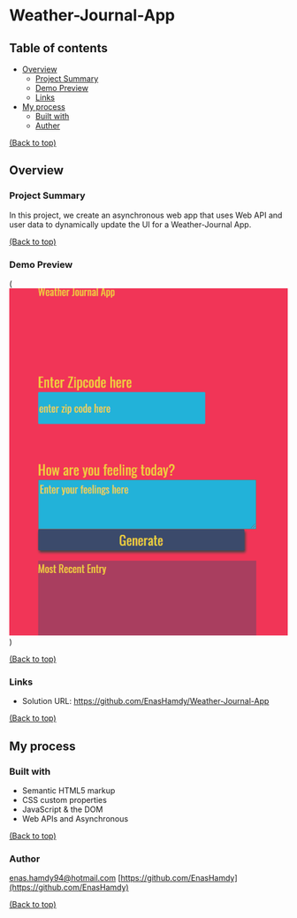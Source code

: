 # Weather-Journal-App

## Table of contents

- [Overview](#overview)
  - [Project Summary](#project-summary)
  - [Demo Preview](#demo-preview)
  - [Links](#links)
- [My process](#my-process)
  - [Built with](#built-with)
  - [Auther](#auther)

[(Back to top)](#weather-journal-app)

## Overview

### Project Summary
In this project, we create an asynchronous web app that uses Web API and user data to dynamically update the UI for a Weather-Journal App.

[(Back to top)](#weather-journal-app)

### Demo Preview
(![Weather Journal App Demo](https://github.com/EnasHamdy/My-Weather-Journal-App/blob/main/website/images/Weather-journal-app-Demo2.gif))

[(Back to top)](#weather-journal-app)

### Links
- Solution URL: https://github.com/EnasHamdy/Weather-Journal-App

[(Back to top)](#weather-journal-app)

## My process

### Built with

- Semantic HTML5 markup
- CSS custom properties
- JavaScript & the DOM
- Web APIs and Asynchronous

[(Back to top)](#weather-journal-app)

### Author

[enas.hamdy94@hotmail.com](enas.hamdy94@hotmail.com)
[https://github.com/EnasHamdy](https://github.com/EnasHamdy)

[(Back to top)](#weather-journal-app)
